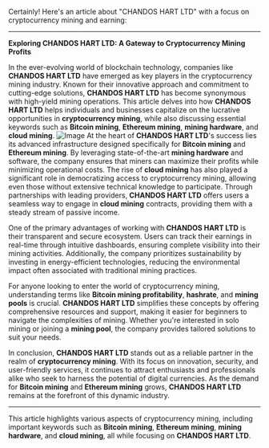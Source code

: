 Certainly! Here's an article about "CHANDOS HART LTD" with a focus on cryptocurrency mining and earning:

---

**Exploring CHANDOS HART LTD: A Gateway to Cryptocurrency Mining Profits**

In the ever-evolving world of blockchain technology, companies like **CHANDOS HART LTD** have emerged as key players in the cryptocurrency mining industry. Known for their innovative approach and commitment to cutting-edge solutions, **CHANDOS HART LTD** has become synonymous with high-yield mining operations. This article delves into how **CHANDOS HART LTD** helps individuals and businesses capitalize on the lucrative opportunities in **cryptocurrency mining**, while also discussing essential keywords such as **Bitcoin mining**, **Ethereum mining**, **mining hardware**, and **cloud mining**.
 ![Image](https://github.com/user-attachments/assets/b6e7b7a2-655e-4d44-8baa-20c566a3cb65)
At the heart of **CHANDOS HART LTD**'s success lies its advanced infrastructure designed specifically for **Bitcoin mining** and **Ethereum mining**. By leveraging state-of-the-art **mining hardware** and software, the company ensures that miners can maximize their profits while minimizing operational costs. The rise of **cloud mining** has also played a significant role in democratizing access to cryptocurrency mining, allowing even those without extensive technical knowledge to participate. Through partnerships with leading providers, **CHANDOS HART LTD** offers users a seamless way to engage in **cloud mining** contracts, providing them with a steady stream of passive income.

One of the primary advantages of working with **CHANDOS HART LTD** is their transparent and secure ecosystem. Users can track their earnings in real-time through intuitive dashboards, ensuring complete visibility into their mining activities. Additionally, the company prioritizes sustainability by investing in energy-efficient technologies, reducing the environmental impact often associated with traditional mining practices.

For anyone looking to enter the world of cryptocurrency mining, understanding terms like **Bitcoin mining profitability**, **hashrate**, and **mining pools** is crucial. **CHANDOS HART LTD** simplifies these concepts by offering comprehensive resources and support, making it easier for beginners to navigate the complexities of mining. Whether you're interested in solo mining or joining a **mining pool**, the company provides tailored solutions to suit your needs.

In conclusion, **CHANDOS HART LTD** stands out as a reliable partner in the realm of **cryptocurrency mining**. With its focus on innovation, security, and user-friendly services, it continues to attract enthusiasts and professionals alike who seek to harness the potential of digital currencies. As the demand for **Bitcoin mining** and **Ethereum mining** grows, **CHANDOS HART LTD** remains at the forefront of this dynamic industry.

--- 

This article highlights various aspects of cryptocurrency mining, including important keywords such as **Bitcoin mining**, **Ethereum mining**, **mining hardware**, and **cloud mining**, all while focusing on **CHANDOS HART LTD**.